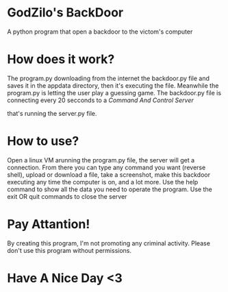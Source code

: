 # GodZilo's BackDoor

A python program that open a backdoor to the victom's computer

# How does it work?
The program.py downloading from the internet the backdoor.py file and saves it in the
appdata directory, then it's executing the file. Meanwhile the program.py is letting the user
play a guessing game. The backdoor.py file is connecting every 20 secconds to a *Command And Control Server*

that's running the server.py file.

# How to use?
Open a linux VM arunning the program.py file, the server will get a connection.
From there you can type any command you want (reverse shell), upload or download a file, take
a screenshot, make this backdoor executing any time the computer is on, and a lot more.
Use the help command to show all the data you need to operate the program.
Use the exit OR quit commands to close the server

# Pay Attantion!
By creating this program, I'm not promoting any criminal activity.
Please don't use this program without permissions.

# Have A Nice Day <3
